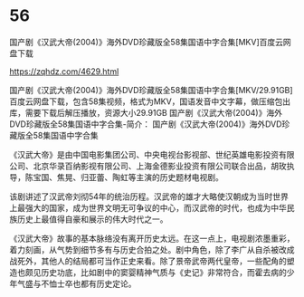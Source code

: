 # 56
国产剧《汉武大帝(2004)》海外DVD珍藏版全58集国语中字合集[MKV]百度云网盘下载

https://zqhdz.com/4629.html

国产剧《汉武大帝(2004)》海外DVD珍藏版全58集国语中字合集[MKV/29.91GB]百度云网盘下载，包含58集视频，格式为MKV，国语发音中文字幕，做压缩包出库，需要下载后解压播放，资源大小29.91GB
国产剧《汉武大帝(2004)》海外DVD珍藏版全58集国语中字合集-简介：
国产剧《汉武大帝(2004)》海外DVD珍藏版全58集国语中字合集

《汉武大帝》是由中国电影集团公司、中央电视台影视部、世纪英雄电影投资有限公司、北京华录百纳影视有限公司、上海金德影业投资有限公司联合出品，胡玫执导，陈宝国、焦晃、归亚蕾、陶虹等主演的历史题材电视剧。

该剧讲述了汉武帝刘彻54年的统治历程。汉武帝的雄才大略使汉朝成为当时世界上最强大的国家，成为世界文明无可争议的中心，而汉武帝的时代，也成为中华民族历史上最值得自豪和展示的伟大时代之一。

《汉武大帝》故事的基本脉络没有离开历史太远。在这一点上，电视剧浓墨重彩，着力刻画，从气势到细节多有与历史合拍之处。剧中角色，除了李广从自杀被改成战死外，其他人的结局都可当作正史来看。除了景帝武帝两代皇帝，一些配角的塑造也颇见历史功底，比如剧中的窦婴精神气质与《史记》非常符合，而霍去病的少年气盛与不恤士卒也都有历史定论。
